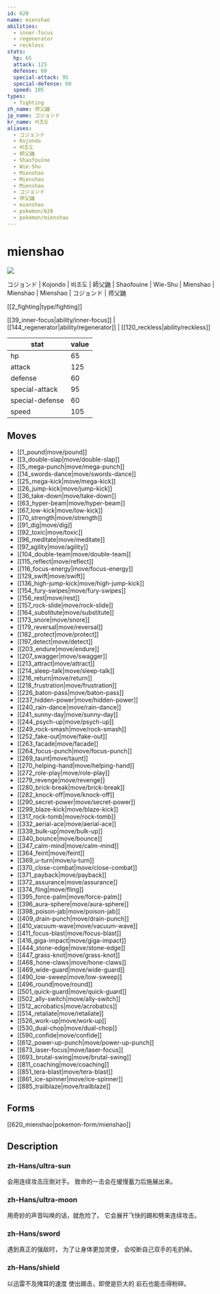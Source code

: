 ```yaml
---
id: 620
name: mienshao
abilities:
  - inner-focus
  - regenerator
  - reckless
stats:
  hp: 65
  attack: 125
  defense: 60
  special-attack: 95
  special-defense: 60
  speed: 105
types:
  - fighting
zh_name: 师父鼬
jp_name: コジョンド
kr_name: 비조도
aliases:
  - コジョンド
  - Kojondo
  - 비조도
  - 師父鼬
  - Shaofouine
  - Wie-Shu
  - Mienshao
  - Mienshao
  - Mienshao
  - コジョンド
  - 师父鼬
  - mienshao
  - pokemon/620
  - pokemon/mienshao
---
```

# mienshao

![](https://raw.githubusercontent.com/PokeAPI/sprites/master/sprites/pokemon/620.png)

コジョンド | Kojondo | 비조도 | 師父鼬 | Shaofouine | Wie-Shu | Mienshao | Mienshao | Mienshao | コジョンド | 师父鼬

[[2_fighting|type/fighting]]

[[39_inner-focus|ability/inner-focus]] | [[144_regenerator|ability/regenerator]] | [[120_reckless|ability/reckless]]

|stat|value|
|---|---|
|hp|65|
|attack|125|
|defense|60|
|special-attack|95|
|special-defense|60|
|speed|105|


## Moves

- [[1_pound|move/pound]]
- [[3_double-slap|move/double-slap]]
- [[5_mega-punch|move/mega-punch]]
- [[14_swords-dance|move/swords-dance]]
- [[25_mega-kick|move/mega-kick]]
- [[26_jump-kick|move/jump-kick]]
- [[36_take-down|move/take-down]]
- [[63_hyper-beam|move/hyper-beam]]
- [[67_low-kick|move/low-kick]]
- [[70_strength|move/strength]]
- [[91_dig|move/dig]]
- [[92_toxic|move/toxic]]
- [[96_meditate|move/meditate]]
- [[97_agility|move/agility]]
- [[104_double-team|move/double-team]]
- [[115_reflect|move/reflect]]
- [[116_focus-energy|move/focus-energy]]
- [[129_swift|move/swift]]
- [[136_high-jump-kick|move/high-jump-kick]]
- [[154_fury-swipes|move/fury-swipes]]
- [[156_rest|move/rest]]
- [[157_rock-slide|move/rock-slide]]
- [[164_substitute|move/substitute]]
- [[173_snore|move/snore]]
- [[179_reversal|move/reversal]]
- [[182_protect|move/protect]]
- [[197_detect|move/detect]]
- [[203_endure|move/endure]]
- [[207_swagger|move/swagger]]
- [[213_attract|move/attract]]
- [[214_sleep-talk|move/sleep-talk]]
- [[216_return|move/return]]
- [[218_frustration|move/frustration]]
- [[226_baton-pass|move/baton-pass]]
- [[237_hidden-power|move/hidden-power]]
- [[240_rain-dance|move/rain-dance]]
- [[241_sunny-day|move/sunny-day]]
- [[244_psych-up|move/psych-up]]
- [[249_rock-smash|move/rock-smash]]
- [[252_fake-out|move/fake-out]]
- [[263_facade|move/facade]]
- [[264_focus-punch|move/focus-punch]]
- [[269_taunt|move/taunt]]
- [[270_helping-hand|move/helping-hand]]
- [[272_role-play|move/role-play]]
- [[279_revenge|move/revenge]]
- [[280_brick-break|move/brick-break]]
- [[282_knock-off|move/knock-off]]
- [[290_secret-power|move/secret-power]]
- [[299_blaze-kick|move/blaze-kick]]
- [[317_rock-tomb|move/rock-tomb]]
- [[332_aerial-ace|move/aerial-ace]]
- [[339_bulk-up|move/bulk-up]]
- [[340_bounce|move/bounce]]
- [[347_calm-mind|move/calm-mind]]
- [[364_feint|move/feint]]
- [[369_u-turn|move/u-turn]]
- [[370_close-combat|move/close-combat]]
- [[371_payback|move/payback]]
- [[372_assurance|move/assurance]]
- [[374_fling|move/fling]]
- [[395_force-palm|move/force-palm]]
- [[396_aura-sphere|move/aura-sphere]]
- [[398_poison-jab|move/poison-jab]]
- [[409_drain-punch|move/drain-punch]]
- [[410_vacuum-wave|move/vacuum-wave]]
- [[411_focus-blast|move/focus-blast]]
- [[416_giga-impact|move/giga-impact]]
- [[444_stone-edge|move/stone-edge]]
- [[447_grass-knot|move/grass-knot]]
- [[468_hone-claws|move/hone-claws]]
- [[469_wide-guard|move/wide-guard]]
- [[490_low-sweep|move/low-sweep]]
- [[496_round|move/round]]
- [[501_quick-guard|move/quick-guard]]
- [[502_ally-switch|move/ally-switch]]
- [[512_acrobatics|move/acrobatics]]
- [[514_retaliate|move/retaliate]]
- [[526_work-up|move/work-up]]
- [[530_dual-chop|move/dual-chop]]
- [[590_confide|move/confide]]
- [[612_power-up-punch|move/power-up-punch]]
- [[673_laser-focus|move/laser-focus]]
- [[693_brutal-swing|move/brutal-swing]]
- [[811_coaching|move/coaching]]
- [[851_tera-blast|move/tera-blast]]
- [[861_ice-spinner|move/ice-spinner]]
- [[885_trailblaze|move/trailblaze]]

## Forms



[[620_mienshao|pokemon-form/mienshao]]

## Description

### zh-Hans/ultra-sun

会用连续攻击压倒对手。
致命的一击会在缓慢蓄力后施展出来。

### zh-Hans/ultra-moon

用奇妙的声音叫唤的话，就危险了。
它会展开飞快的踢和劈来连续攻击。

### zh-Hans/sword

遇到真正的强敌时，
为了让身体更加灵便，
会咬断自己双手的毛扔掉。

### zh-Hans/shield

以迅雷不及掩耳的速度
使出踢击，即使是巨大的
岩石也能击得粉碎。

